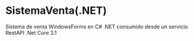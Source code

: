 # SistemaVenta(.NET)
Sistema de venta WindowsForms en C# .NET consumido desde un servicio RestAPI .Net Core 3.1
